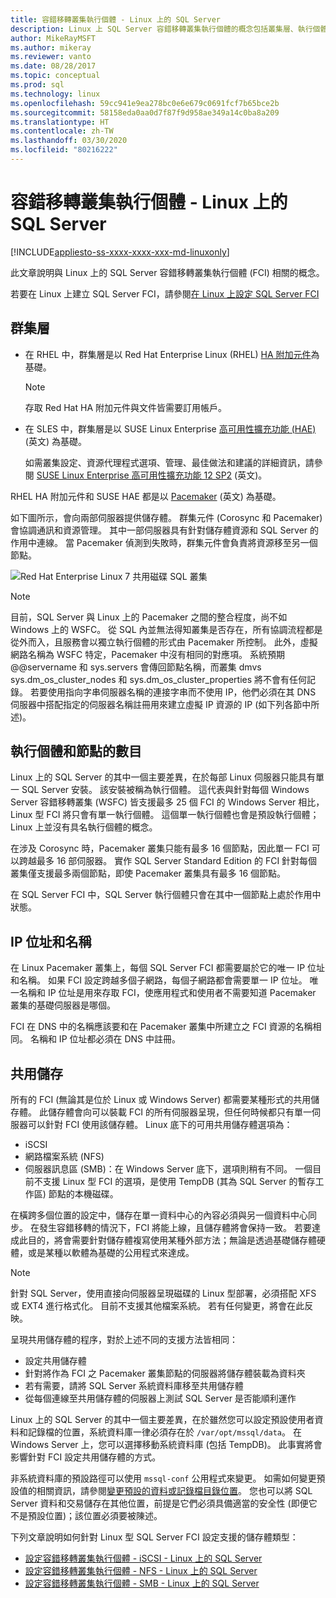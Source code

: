 ```yaml
---
title: 容錯移轉叢集執行個體 - Linux 上的 SQL Server
description: Linux 上 SQL Server 容錯移轉叢集執行個體的概念包括叢集層、執行個體數目、IP 位址和名稱，以及共用儲存體。
author: MikeRayMSFT
ms.author: mikeray
ms.reviewer: vanto
ms.date: 08/28/2017
ms.topic: conceptual
ms.prod: sql
ms.technology: linux
ms.openlocfilehash: 59cc941e9ea278bc0e6e679c0691fcf7b65bce2b
ms.sourcegitcommit: 58158eda0aa0d7f87f9d958ae349a14c0ba8a209
ms.translationtype: HT
ms.contentlocale: zh-TW
ms.lasthandoff: 03/30/2020
ms.locfileid: "80216222"
---
```

# <a name="failover-cluster-instances---sql-server-on-linux"></a>容錯移轉叢集執行個體 - Linux 上的 SQL Server

[!INCLUDE[appliesto-ss-xxxx-xxxx-xxx-md-linuxonly](../includes/appliesto-ss-xxxx-xxxx-xxx-md-linuxonly.md)]

此文章說明與 Linux 上的 SQL Server 容錯移轉叢集執行個體 (FCI) 相關的概念。 

若要在 Linux 上建立 SQL Server FCI，請參閱[在 Linux 上設定 SQL Server FCI](sql-server-linux-shared-disk-cluster-configure.md)

## <a name="the-clustering-layer"></a>群集層

* 在 RHEL 中，群集層是以 Red Hat Enterprise Linux (RHEL) [HA 附加元件](https://access.redhat.com/documentation/en-US/Red_Hat_Enterprise_Linux/6/pdf/High_Availability_Add-On_Overview/Red_Hat_Enterprise_Linux-6-High_Availability_Add-On_Overview-en-US.pdf)為基礎。 

    > [!NOTE] 
    > 存取 Red Hat HA 附加元件與文件皆需要訂用帳戶。 

* 在 SLES 中，群集層是以 SUSE Linux Enterprise [高可用性擴充功能 (HAE)](https://www.suse.com/products/highavailability) \(英文\) 為基礎。

    如需叢集設定、資源代理程式選項、管理、最佳做法和建議的詳細資訊，請參閱 [SUSE Linux Enterprise 高可用性擴充功能 12 SP2](https://www.suse.com/documentation/sle-ha-12/index.html) \(英文\)。

RHEL HA 附加元件和 SUSE HAE 都是以 [Pacemaker](https://clusterlabs.org/) \(英文\) 為基礎。

如下圖所示，會向兩部伺服器提供儲存體。 群集元件 (Corosync 和 Pacemaker) 會協調通訊和資源管理。 其中一部伺服器具有針對儲存體資源和 SQL Server 的作用中連線。 當 Pacemaker 偵測到失敗時，群集元件會負責將資源移至另一個節點。  

![Red Hat Enterprise Linux 7 共用磁碟 SQL 叢集](./media/sql-server-linux-shared-disk-cluster-red-hat-7-configure/LinuxCluster.png) 


> [!NOTE]
> 目前，SQL Server 與 Linux 上的 Pacemaker 之間的整合程度，尚不如 Windows 上的 WSFC。 從 SQL 內並無法得知叢集是否存在，所有協調流程都是從外而入，且服務會以獨立執行個體的形式由 Pacemaker 所控制。 此外，虛擬網路名稱為 WSFC 特定，Pacemaker 中沒有相同的對應項。 系統預期 @@servername 和 sys.servers 會傳回節點名稱，而叢集 dmvs sys.dm_os_cluster_nodes 和 sys.dm_os_cluster_properties 將不會有任何記錄。 若要使用指向字串伺服器名稱的連接字串而不使用 IP，他們必須在其 DNS 伺服器中搭配指定的伺服器名稱註冊用來建立虛擬 IP 資源的 IP (如下列各節中所述)。

## <a name="number-of-instances-and-nodes"></a>執行個體和節點的數目

Linux 上的 SQL Server 的其中一個主要差異，在於每部 Linux 伺服器只能具有單一 SQL Server 安裝。 該安裝被稱為執行個體。 這代表與針對每個 Windows Server 容錯移轉叢集 (WSFC) 皆支援最多 25 個 FCI 的 Windows Server 相比，Linux 型 FCI 將只會有單一執行個體。 這個單一執行個體也會是預設執行個體；Linux 上並沒有具名執行個體的概念。 

在涉及 Corosync 時，Pacemaker 叢集只能有最多 16 個節點，因此單一 FCI 可以跨越最多 16 部伺服器。 實作 SQL Server Standard Edition 的 FCI 針對每個叢集僅支援最多兩個節點，即使 Pacemaker 叢集具有最多 16 個節點。

在 SQL Server FCI 中，SQL Server 執行個體只會在其中一個節點上處於作用中狀態。

## <a name="ip-address-and-name"></a>IP 位址和名稱
在 Linux Pacemaker 叢集上，每個 SQL Server FCI 都需要屬於它的唯一 IP 位址和名稱。 如果 FCI 設定跨越多個子網路，每個子網路都會需要單一 IP 位址。 唯一名稱和 IP 位址是用來存取 FCI，使應用程式和使用者不需要知道 Pacemaker 叢集的基礎伺服器是哪個。

FCI 在 DNS 中的名稱應該要和在 Pacemaker 叢集中所建立之 FCI 資源的名稱相同。
名稱和 IP 位址都必須在 DNS 中註冊。

## <a name="shared-storage"></a>共用儲存
所有的 FCI (無論其是位於 Linux 或 Windows Server) 都需要某種形式的共用儲存體。 此儲存體會向可以裝載 FCI 的所有伺服器呈現，但任何時候都只有單一伺服器可以針對 FCI 使用該儲存體。 Linux 底下的可用共用儲存體選項為：

- iSCSI
- 網路檔案系統 (NFS)
- 伺服器訊息區 (SMB)：在 Windows Server 底下，選項則稍有不同。 一個目前不支援 Linux 型 FCI 的選項，是使用 TempDB (其為 SQL Server 的暫存工作區) 節點的本機磁碟。

在橫跨多個位置的設定中，儲存在單一資料中心的內容必須與另一個資料中心同步。 在發生容錯移轉的情況下，FCI 將能上線，且儲存體將會保持一致。 若要達成此目的，將會需要針對儲存體複寫使用某種外部方法；無論是透過基礎儲存體硬體，或是某種以軟體為基礎的公用程式來達成。 

>[!NOTE]
>針對 SQL Server，使用直接向伺服器呈現磁碟的 Linux 型部署，必須搭配 XFS 或 EXT4 進行格式化。 目前不支援其他檔案系統。 若有任何變更，將會在此反映。

呈現共用儲存體的程序，對於上述不同的支援方法皆相同：

- 設定共用儲存體
- 針對將作為 FCI 之 Pacemaker 叢集節點的伺服器將儲存體裝載為資料夾
- 若有需要，請將 SQL Server 系統資料庫移至共用儲存體
- 從每個連線至共用儲存體的伺服器上測試 SQL Server 是否能順利運作

Linux 上的 SQL Server 的其中一個主要差異，在於雖然您可以設定預設使用者資料和記錄檔的位置，系統資料庫一律必須存在於 `/var/opt/mssql/data`。 在 Windows Server 上，您可以選擇移動系統資料庫 (包括 TempDB)。 此事實將會影響針對 FCI 設定共用儲存體的方式。

非系統資料庫的預設路徑可以使用 `mssql-conf` 公用程式來變更。 如需如何變更預設值的相關資訊，請參閱[變更預設的資料或記錄檔目錄位置](sql-server-linux-configure-mssql-conf.md#datadir)。 您也可以將 SQL Server 資料和交易儲存在其他位置，前提是它們必須具備適當的安全性 (即便它不是預設位置)；該位置必須要被陳述。

下列文章說明如何針對 Linux 型 SQL Server FCI 設定支援的儲存體類型：

- [設定容錯移轉叢集執行個體 - iSCSI - Linux 上的 SQL Server](sql-server-linux-shared-disk-cluster-configure-iscsi.md)
- [設定容錯移轉叢集執行個體 - NFS - Linux 上的 SQL Server](sql-server-linux-shared-disk-cluster-configure-nfs.md)
- [設定容錯移轉叢集執行個體 - SMB - Linux 上的 SQL Server](sql-server-linux-shared-disk-cluster-configure-smb.md)
